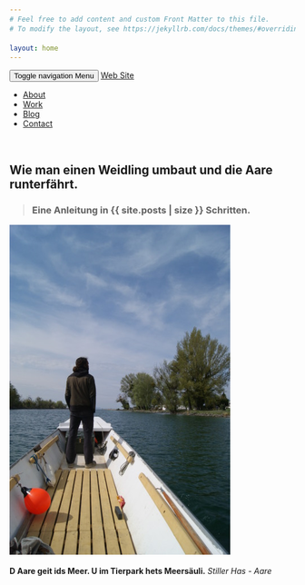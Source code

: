 ```yaml
---
# Feel free to add content and custom Front Matter to this file.
# To modify the layout, see https://jekyllrb.com/docs/themes/#overriding-theme-defaults

layout: home
---
```


<nav class="navbar navbar-default navbar-fixed-top main-navbar site-header">
    <div class="container">
      <div class="navbar-header">
        <button type="button" class="navbar-toggle collapsed navbar-menu-button" data-toggle="collapse" data-target="#navbar" aria-expanded="false" aria-controls="navbar">
          <span class="sr-only">Toggle navigation</span>
          <span class="navbar-menu">Menu</span>
        </button>
       <a class="site-title navbar-brand" href="{{ site.baseurl }}/">Web Site</a>
      </div>
      <div id="navbar" class="collapse navbar-collapse">
        <ul class="nav navbar-nav navbar-right">
          <li><a {% if page.url contains 'about' %}class="current-page"{% endif %} href="{{site.baseurl}}/about">About</a></li>
          <li><a {% if page.url contains 'portfolio' %}class="current-page"{% endif %} href="{{site.baseurl}}/portfolio">Work</a></li>
          <li><a {% if page.url contains 'blog' %}class="current-page"{% endif %} href="{{site.baseurl}}/blog">Blog</a></li>
          <li><a {% if page.url contains 'contact' %}class="current-page"{% endif %} href="{{site.baseurl}}/contact">Contact</a></li>
        </ul>
      </div>
    </div>
  </nav>

&nbsp;
&nbsp;
&nbsp;
&nbsp;
&nbsp;

## Wie man einen Weidling umbaut und die Aare runterfährt. 

> ### Eine Anleitung in {{ site.posts | size }} Schritten.


  <div><img src="/img/splash.jpg"></div>


<div>
<br/>
	<b>D Aare geit ids Meer. U im Tierpark hets Meersäuli.</b> <i>Stiller Has - Aare</i>
</div>







